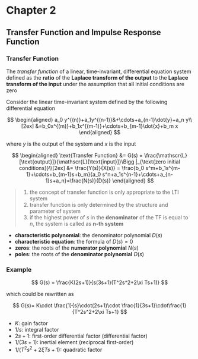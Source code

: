 # Chapter 2

## Transfer Function and Impulse Response Function

### Transfer Function

The *transfer function* of a linear, time-invariant, differential equation system defined as the **ratio** of the **Laplace transform of the output** to the **Laplace transform of the input** under the assumption that all initial conditions are zero

Consider the linear time-invariant system defined by the following differential equation

$$
\begin{aligned}
    a_0 y^{(n)}+a_1y^{(n-1)}&+\cdots+a_{n-1}\dot{y}+a_n y\\[2ex]
    &=b_0x^{(m)}+b_1x^{(m-1)}+\cdots+b_{m-1}\dot{x}+b_m x
\end{aligned}
$$

where $y$ is the output of the system and $x$ is the input

$$
\begin{aligned}
    \text{Transfer Function} &= G(s) = \frac{\mathscr{L}[\text{output}]}{\mathscr{L}[\text{input}]}\Bigg |_{\text{zero initial conditions}}\\[2ex]
    &= \frac{Y(s)}{X(s)} = \frac{b_0 s^m+b_1s^{m-1}+\cdots+b_{m-1}s+b_m}{a_0 s^n+a_1s^{n-1}+\cdots+a_{n-1}s+a_n}=\frac{N(s)}{D(s)}
\end{aligned}
$$

>1. the concept of transfer function is only appropriate to the LTI system
>2. transfer function is only determined by the structure and parameter of system
>3. if the highest power of $s$ in the **denominator** of the TF is equal to $n$, the system is called as **n-th system**

- **characteristic polynomial**: the denominator polynomial $D(s)$
- **characteristic equation**: the formula of $D(s) = 0$
- **zeros**: the roots of the **numerator polynomial** $N(s)$
- **poles**: the roots of the **denominator polynomial** $D(s)$

### Example

$$
G(s) = \frac{K(2s+1)}{s(3s+1)(T^2s^2+2\xi Ts+1)}
$$

which could be rewritten as

$$
G(s)= K\cdot \frac{1}{s}\cdot(2s+1)\cdot \frac{1}{3s+1}\cdot\frac{1}{T^2s^2+2\xi Ts+1}
$$

- $K$: gain factor
- $1/s$: integral factor
- $2s+1$: first-order differential factor (differential factor)
- $1/(3s+1)$: inertial element (reciprocal first-order)
- $1/(T^2s^2+2\xi Ts+1)$: quadratic factor